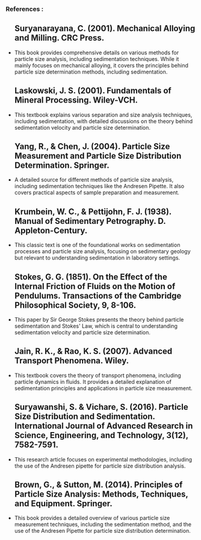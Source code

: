 ###  References :
<ul>
<h2>Suryanarayana, C. (2001). Mechanical Alloying and Milling. CRC Press.</h2>

<li>This book provides comprehensive details on various methods for particle size analysis, including sedimentation techniques. While it mainly focuses on mechanical alloying, it covers the principles behind particle size determination methods, including sedimentation.</li>
<h2>Laskowski, J. S. (2001). Fundamentals of Mineral Processing. Wiley-VCH.</h2>

<li>This textbook explains various separation and size analysis techniques, including sedimentation, with detailed discussions on the theory behind sedimentation velocity and particle size determination.</li>
<h2>Yang, R., & Chen, J. (2004). Particle Size Measurement and Particle Size Distribution Determination. Springer.</h2>

<li>A detailed source for different methods of particle size analysis, including sedimentation techniques like the Andresen Pipette. It also covers practical aspects of sample preparation and measurement.</li>
<h2>Krumbein, W. C., & Pettijohn, F. J. (1938). Manual of Sedimentary Petrography. D. Appleton-Century.</h2>

<li>This classic text is one of the foundational works on sedimentation processes and particle size analysis, focusing on sedimentary geology but relevant to understanding sedimentation in laboratory settings.</li>
<h2>Stokes, G. G. (1851). On the Effect of the Internal Friction of Fluids on the Motion of Pendulums. Transactions of the Cambridge Philosophical Society, 9, 8-106.</h2>

<li>This paper by Sir George Stokes presents the theory behind particle sedimentation and Stokes' Law, which is central to understanding sedimentation velocity and particle size determination.</li>
<h2>Jain, R. K., & Rao, K. S. (2007). Advanced Transport Phenomena. Wiley.</h2>

<li>This textbook covers the theory of transport phenomena, including particle dynamics in fluids. It provides a detailed explanation of sedimentation principles and applications in particle size measurement.</li>
<h2>Suryawanshi, S. & Vichare, S. (2016). Particle Size Distribution and Sedimentation. International Journal of Advanced Research in Science, Engineering, and Technology, 3(12), 7582-7591.</h2>

<li>This research article focuses on experimental methodologies, including the use of the Andresen pipette for particle size distribution analysis.</li>
<h2>Brown, G., & Sutton, M. (2014). Principles of Particle Size Analysis: Methods, Techniques, and Equipment. Springer.</h2>

<li>This book provides a detailed overview of various particle size measurement techniques, including the sedimentation method, and the use of the Andresen Pipette for particle size distribution determination.</li>
</ul>
